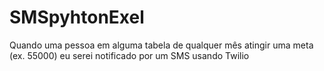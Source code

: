 # SMSpyhtonExel
Quando uma pessoa em alguma tabela de qualquer mês atingir uma meta (ex. 55000)  eu serei notificado por um SMS usando Twilio
